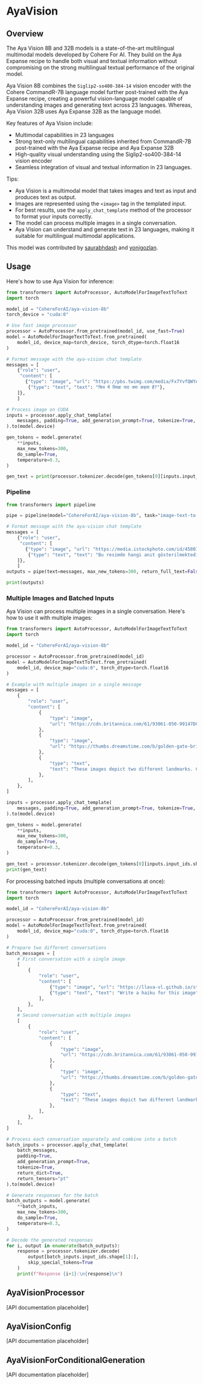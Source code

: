<!--Copyright 2025 The HuggingFace Team. All rights reserved.

Licensed under the Apache License, Version 2.0 (the "License"); you may not use this file except in compliance with
the License. You may obtain a copy of the License at

http://www.apache.org/licenses/LICENSE-2.0

Unless required by applicable law or agreed to in writing, software distributed under the License is distributed on
an "AS IS" BASIS, WITHOUT WARRANTIES OR CONDITIONS OF ANY KIND, either express or implied. See the License for the
specific language governing permissions and limitations under the License.

⚠️ Note that this file is in Markdown but contain specific syntax for our doc-builder (similar to MDX) that may not be
rendered properly in your Markdown viewer.

-->

# AyaVision

## Overview

The Aya Vision 8B and 32B models is a state-of-the-art multilingual multimodal models developed by Cohere For AI. They build on the Aya Expanse recipe to handle both visual and textual information without compromising on the strong multilingual textual performance of the original model.

Aya Vision 8B combines the `Siglip2-so400-384-14` vision encoder with the Cohere CommandR-7B language model further post-trained with the Aya Expanse recipe, creating a powerful vision-language model capable of understanding images and generating text across 23 languages. Whereas, Aya Vision 32B uses Aya Expanse 32B as the language model.

Key features of Aya Vision include:
- Multimodal capabilities in 23 languages
- Strong text-only multilingual capabilities inherited from CommandR-7B post-trained with the Aya Expanse recipe and Aya Expanse 32B
- High-quality visual understanding using the Siglip2-so400-384-14 vision encoder
- Seamless integration of visual and textual information in 23 languages.

<!-- <img src="https://huggingface.co/datasets/huggingface/documentation-images/resolve/main/transformers/model_doc/aya_vision_architecture.webp"
alt="drawing" width="600"/>

<small> Aya Vision architecture. </small> -->

Tips:

- Aya Vision is a multimodal model that takes images and text as input and produces text as output.
- Images are represented using the `<image>` tag in the templated input.
- For best results, use the `apply_chat_template` method of the processor to format your inputs correctly.
- The model can process multiple images in a single conversation.
- Aya Vision can understand and generate text in 23 languages, making it suitable for multilingual multimodal applications.

This model was contributed by [saurabhdash](https://huggingface.co/saurabhdash) and [yonigozlan](https://huggingface.co/yonigozlan).


## Usage

Here's how to use Aya Vision for inference:

```python
from transformers import AutoProcessor, AutoModelForImageTextToText
import torch

model_id = "CohereForAI/aya-vision-8b"
torch_device = "cuda:0"

# Use fast image processor
processor = AutoProcessor.from_pretrained(model_id, use_fast=True)
model = AutoModelForImageTextToText.from_pretrained(
    model_id, device_map=torch_device, torch_dtype=torch.float16
)

# Format message with the aya-vision chat template
messages = [
    {"role": "user",
     "content": [
       {"type": "image", "url": "https://pbs.twimg.com/media/Fx7YvfQWYAIp6rZ?format=jpg&name=medium"},
        {"type": "text", "text": "चित्र में लिखा पाठ क्या कहता है?"},
    ]},
    ]

# Process image on CUDA
inputs = processor.apply_chat_template(
    messages, padding=True, add_generation_prompt=True, tokenize=True, return_dict=True, return_tensors="pt", device=torch_device
).to(model.device)

gen_tokens = model.generate(
    **inputs, 
    max_new_tokens=300, 
    do_sample=True, 
    temperature=0.3,
)

gen_text = print(processor.tokenizer.decode(gen_tokens[0][inputs.input_ids.shape[1]:], skip_special_tokens=True))
```
### Pipeline

```python
from transformers import pipeline

pipe = pipeline(model="CohereForAI/aya-vision-8b", task="image-text-to-text", device_map="auto")

# Format message with the aya-vision chat template
messages = [
    {"role": "user",
     "content": [
       {"type": "image", "url": "https://media.istockphoto.com/id/458012057/photo/istanbul-turkey.jpg?s=612x612&w=0&k=20&c=qogAOVvkpfUyqLUMr_XJQyq-HkACXyYUSZbKhBlPrxo="},
        {"type": "text", "text": "Bu resimde hangi anıt gösterilmektedir?"},
    ]},
    ]
outputs = pipe(text=messages, max_new_tokens=300, return_full_text=False)

print(outputs)
```

### Multiple Images and Batched Inputs

Aya Vision can process multiple images in a single conversation. Here's how to use it with multiple images:

```python
from transformers import AutoProcessor, AutoModelForImageTextToText
import torch

model_id = "CohereForAI/aya-vision-8b"

processor = AutoProcessor.from_pretrained(model_id)
model = AutoModelForImageTextToText.from_pretrained(
    model_id, device_map="cuda:0", torch_dtype=torch.float16
)

# Example with multiple images in a single message
messages = [
    {
        "role": "user",
        "content": [
            {
                "type": "image",
                "url": "https://cdn.britannica.com/61/93061-050-99147DCE/Statue-of-Liberty-Island-New-York-Bay.jpg",
            },
            {
                "type": "image",
                "url": "https://thumbs.dreamstime.com/b/golden-gate-bridge-san-francisco-purple-flowers-california-echium-candicans-36805947.jpg",
            },
            {
                "type": "text",
                "text": "These images depict two different landmarks. Can you identify them?",
            },
        ],
    },
]

inputs = processor.apply_chat_template(
    messages, padding=True, add_generation_prompt=True, tokenize=True, return_dict=True, return_tensors="pt"
).to(model.device)

gen_tokens = model.generate(
    **inputs, 
    max_new_tokens=300, 
    do_sample=True, 
    temperature=0.3,
)

gen_text = processor.tokenizer.decode(gen_tokens[0][inputs.input_ids.shape[1]:], skip_special_tokens=True)
print(gen_text)
```

For processing batched inputs (multiple conversations at once):

```python
from transformers import AutoProcessor, AutoModelForImageTextToText
import torch

model_id = "CohereForAI/aya-vision-8b"

processor = AutoProcessor.from_pretrained(model_id)
model = AutoModelForImageTextToText.from_pretrained(
    model_id, device_map="cuda:0", torch_dtype=torch.float16
)

# Prepare two different conversations
batch_messages = [
    # First conversation with a single image
    [
        {
            "role": "user",
            "content": [
                {"type": "image", "url": "https://llava-vl.github.io/static/images/view.jpg"},
                {"type": "text", "text": "Write a haiku for this image"},
            ],
        },
    ],
    # Second conversation with multiple images
    [
        {
            "role": "user",
            "content": [
                {
                    "type": "image",
                    "url": "https://cdn.britannica.com/61/93061-050-99147DCE/Statue-of-Liberty-Island-New-York-Bay.jpg",
                },
                {
                    "type": "image",
                    "url": "https://thumbs.dreamstime.com/b/golden-gate-bridge-san-francisco-purple-flowers-california-echium-candicans-36805947.jpg",
                },
                {
                    "type": "text",
                    "text": "These images depict two different landmarks. Can you identify them?",
                },
            ],
        },
    ],
]

# Process each conversation separately and combine into a batch
batch_inputs = processor.apply_chat_template(
    batch_messages, 
    padding=True, 
    add_generation_prompt=True, 
    tokenize=True, 
    return_dict=True, 
    return_tensors="pt"
).to(model.device)

# Generate responses for the batch
batch_outputs = model.generate(
    **batch_inputs,
    max_new_tokens=300,
    do_sample=True,
    temperature=0.3,
)

# Decode the generated responses
for i, output in enumerate(batch_outputs):
    response = processor.tokenizer.decode(
        output[batch_inputs.input_ids.shape[1]:], 
        skip_special_tokens=True
    )
    print(f"Response {i+1}:\n{response}\n")
```

## AyaVisionProcessor

[API documentation placeholder]

## AyaVisionConfig

[API documentation placeholder]

## AyaVisionForConditionalGeneration

[API documentation placeholder]